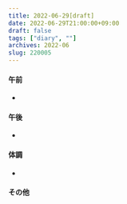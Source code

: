 ```yaml
---
title: 2022-06-29[draft]
date: 2022-06-29T21:00:00+09:00
draft: false
tags: ["diary", ""]
archives: 2022-06
slug: 220005
---
```

#### 午前
- 
#### 午後
- 
#### 体調
- 
#### その他
